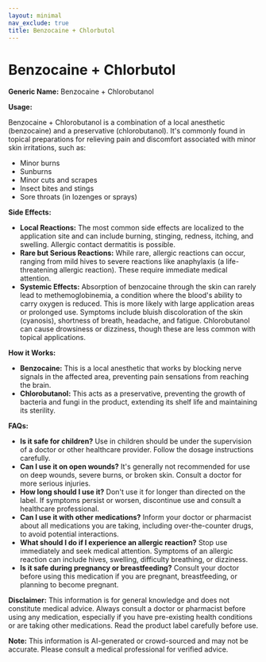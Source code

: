 ```yaml
---
layout: minimal
nav_exclude: true
title: Benzocaine + Chlorbutol
---
```


# Benzocaine + Chlorbutol

**Generic Name:** Benzocaine + Chlorobutanol

**Usage:**

Benzocaine + Chlorobutanol is a combination of a local anesthetic (benzocaine) and a preservative (chlorobutanol).  It's commonly found in topical preparations for relieving pain and discomfort associated with minor skin irritations, such as:

* Minor burns
* Sunburns
* Minor cuts and scrapes
* Insect bites and stings
* Sore throats (in lozenges or sprays)


**Side Effects:**

* **Local Reactions:** The most common side effects are localized to the application site and can include burning, stinging, redness, itching, and swelling.  Allergic contact dermatitis is possible.
* **Rare but Serious Reactions:**  While rare, allergic reactions can occur, ranging from mild hives to severe reactions like anaphylaxis (a life-threatening allergic reaction).  These require immediate medical attention.
* **Systemic Effects:**  Absorption of benzocaine through the skin can rarely lead to methemoglobinemia, a condition where the blood's ability to carry oxygen is reduced. This is more likely with large application areas or prolonged use. Symptoms include bluish discoloration of the skin (cyanosis), shortness of breath, headache, and fatigue.  Chlorobutanol can cause drowsiness or dizziness, though these are less common with topical applications.

**How it Works:**

* **Benzocaine:**  This is a local anesthetic that works by blocking nerve signals in the affected area, preventing pain sensations from reaching the brain.
* **Chlorobutanol:**  This acts as a preservative, preventing the growth of bacteria and fungi in the product, extending its shelf life and maintaining its sterility.


**FAQs:**

* **Is it safe for children?**  Use in children should be under the supervision of a doctor or other healthcare provider.  Follow the dosage instructions carefully.
* **Can I use it on open wounds?**  It's generally not recommended for use on deep wounds, severe burns, or broken skin.  Consult a doctor for more serious injuries.
* **How long should I use it?**  Don't use it for longer than directed on the label.  If symptoms persist or worsen, discontinue use and consult a healthcare professional.
* **Can I use it with other medications?**  Inform your doctor or pharmacist about all medications you are taking, including over-the-counter drugs, to avoid potential interactions.
* **What should I do if I experience an allergic reaction?**  Stop use immediately and seek medical attention.  Symptoms of an allergic reaction can include hives, swelling, difficulty breathing, or dizziness.
* **Is it safe during pregnancy or breastfeeding?**  Consult your doctor before using this medication if you are pregnant, breastfeeding, or planning to become pregnant.


**Disclaimer:** This information is for general knowledge and does not constitute medical advice. Always consult a doctor or pharmacist before using any medication, especially if you have pre-existing health conditions or are taking other medications.  Read the product label carefully before use.


**Note:** This information is AI-generated or crowd-sourced and may not be accurate. Please consult a medical professional for verified advice.